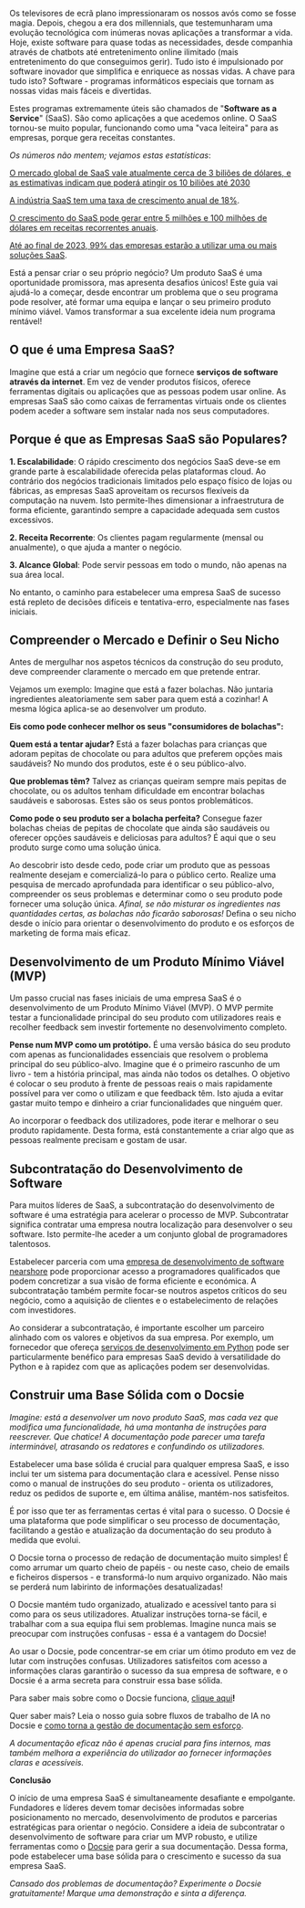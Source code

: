 Os televisores de ecrã plano impressionaram os nossos avós como se fosse magia. Depois, chegou a era dos millennials, que testemunharam uma evolução tecnológica com inúmeras novas aplicações a transformar a vida. Hoje, existe software para quase todas as necessidades, desde companhia através de chatbots até entretenimento online ilimitado (mais entretenimento do que conseguimos gerir). Tudo isto é impulsionado por software inovador que simplifica e enriquece as nossas vidas. A chave para tudo isto? Software - programas informáticos especiais que tornam as nossas vidas mais fáceis e divertidas.

Estes programas extremamente úteis são chamados de "**Software as a Service**" (SaaS). São como aplicações a que acedemos online. O SaaS tornou-se muito popular, funcionando como uma "vaca leiteira" para as empresas, porque gera receitas constantes.

*Os números não mentem; vejamos estas estatísticas*:

[O mercado global de SaaS vale atualmente cerca de ](https://www.mckinsey.com/capabilities/mckinsey-digital/our-insights/the-saas-factor-six-ways-to-drive-growth-by-building-new-saas-businesses)[3 biliões de dólares](https://www.mckinsey.com/capabilities/mckinsey-digital/our-insights/the-saas-factor-six-ways-to-drive-growth-by-building-new-saas-businesses)[, e as estimativas indicam que poderá atingir os ](https://www.mckinsey.com/capabilities/mckinsey-digital/our-insights/the-saas-factor-six-ways-to-drive-growth-by-building-new-saas-businesses)[10 biliões até 2030](https://www.mckinsey.com/capabilities/mckinsey-digital/our-insights/the-saas-factor-six-ways-to-drive-growth-by-building-new-saas-businesses)

[A indústria SaaS tem uma ](https://www.zippia.com/advice/saas-industry-statistics/)[taxa de crescimento anual de 18%](https://www.zippia.com/advice/saas-industry-statistics/).

[O crescimento do SaaS pode gerar entre ](https://www.zippia.com/advice/saas-industry-statistics/)[5 milhões e 100 milhões de dólares em receitas recorrentes anuais](https://www.zippia.com/advice/saas-industry-statistics/).

[Até ao final de 2023, ](https://www.zippia.com/advice/saas-industry-statistics/)[99% das empresas estarão a utilizar uma ou mais soluções SaaS](https://www.zippia.com/advice/saas-industry-statistics/).

Está a pensar criar o seu próprio negócio? Um produto SaaS é uma oportunidade promissora, mas apresenta desafios únicos! Este guia vai ajudá-lo a começar, desde encontrar um problema que o seu programa pode resolver, até formar uma equipa e lançar o seu primeiro produto mínimo viável. Vamos transformar a sua excelente ideia num programa rentável!

## O que é uma Empresa SaaS?

Imagine que está a criar um negócio que fornece **serviços de software através da internet**. Em vez de vender produtos físicos, oferece ferramentas digitais ou aplicações que as pessoas podem usar online. As empresas SaaS são como caixas de ferramentas virtuais onde os clientes podem aceder a software sem instalar nada nos seus computadores.

## Porque é que as Empresas SaaS são Populares?

**1. Escalabilidade**: O rápido crescimento dos negócios SaaS deve-se em grande parte à escalabilidade oferecida pelas plataformas cloud. Ao contrário dos negócios tradicionais limitados pelo espaço físico de lojas ou fábricas, as empresas SaaS aproveitam os recursos flexíveis da computação na nuvem. Isto permite-lhes dimensionar a infraestrutura de forma eficiente, garantindo sempre a capacidade adequada sem custos excessivos.

**2. Receita Recorrente**: Os clientes pagam regularmente (mensal ou anualmente), o que ajuda a manter o negócio.

**3. Alcance Global**: Pode servir pessoas em todo o mundo, não apenas na sua área local.

No entanto, o caminho para estabelecer uma empresa SaaS de sucesso está repleto de decisões difíceis e tentativa-erro, especialmente nas fases iniciais.

## Compreender o Mercado e Definir o Seu Nicho

Antes de mergulhar nos aspetos técnicos da construção do seu produto, deve compreender claramente o mercado em que pretende entrar.

Vejamos um exemplo: Imagine que está a fazer bolachas. Não juntaria ingredientes aleatoriamente sem saber para quem está a cozinhar! A mesma lógica aplica-se ao desenvolver um produto.

**Eis como pode conhecer melhor os seus "consumidores de bolachas":**

**Quem está a tentar ajudar?** Está a fazer bolachas para crianças que adoram pepitas de chocolate ou para adultos que preferem opções mais saudáveis? No mundo dos produtos, este é o seu público-alvo.

**Que problemas têm?** Talvez as crianças queiram sempre mais pepitas de chocolate, ou os adultos tenham dificuldade em encontrar bolachas saudáveis e saborosas. Estes são os seus pontos problemáticos.

**Como pode o seu produto ser a bolacha perfeita?** Consegue fazer bolachas cheias de pepitas de chocolate que ainda são saudáveis ou oferecer opções saudáveis e deliciosas para adultos? É aqui que o seu produto surge como uma solução única.

Ao descobrir isto desde cedo, pode criar um produto que as pessoas realmente desejam e comercializá-lo para o público certo. Realize uma pesquisa de mercado aprofundada para identificar o seu público-alvo, compreender os seus problemas e determinar como o seu produto pode fornecer uma solução única. *Afinal, se não misturar os ingredientes nas quantidades certas, as bolachas não ficarão saborosas!* Defina o seu nicho desde o início para orientar o desenvolvimento do produto e os esforços de marketing de forma mais eficaz.

## Desenvolvimento de um Produto Mínimo Viável (MVP)

Um passo crucial nas fases iniciais de uma empresa SaaS é o desenvolvimento de um Produto Mínimo Viável (MVP). O MVP permite testar a funcionalidade principal do seu produto com utilizadores reais e recolher feedback sem investir fortemente no desenvolvimento completo.

**Pense num MVP como um protótipo.** É uma versão básica do seu produto com apenas as funcionalidades essenciais que resolvem o problema principal do seu público-alvo. Imagine que é o primeiro rascunho de um livro - tem a história principal, mas ainda não todos os detalhes. O objetivo é colocar o seu produto à frente de pessoas reais o mais rapidamente possível para ver como o utilizam e que feedback têm. Isto ajuda a evitar gastar muito tempo e dinheiro a criar funcionalidades que ninguém quer.

Ao incorporar o feedback dos utilizadores, pode iterar e melhorar o seu produto rapidamente. Desta forma, está constantemente a criar algo que as pessoas realmente precisam e gostam de usar.

## Subcontratação do Desenvolvimento de Software

Para muitos líderes de SaaS, a subcontratação do desenvolvimento de software é uma estratégia para acelerar o processo de MVP. Subcontratar significa contratar uma empresa noutra localização para desenvolver o seu software. Isto permite-lhe aceder a um conjunto global de programadores talentosos.

Estabelecer parceria com uma [empresa de desenvolvimento de software nearshore](https://azumo.com/nearshore-software-development) pode proporcionar acesso a programadores qualificados que podem concretizar a sua visão de forma eficiente e económica. A subcontratação também permite focar-se noutros aspetos críticos do seu negócio, como a aquisição de clientes e o estabelecimento de relações com investidores.

Ao considerar a subcontratação, é importante escolher um parceiro alinhado com os valores e objetivos da sua empresa. Por exemplo, um fornecedor que ofereça [serviços de desenvolvimento em Python](https://azumo.com/technologies/python-development) pode ser particularmente benéfico para empresas SaaS devido à versatilidade do Python e à rapidez com que as aplicações podem ser desenvolvidas.

## Construir uma Base Sólida com o Docsie

*Imagine: está a desenvolver um novo produto SaaS, mas cada vez que modifica uma funcionalidade, há uma montanha de instruções para reescrever. Que chatice! A documentação pode parecer uma tarefa interminável, atrasando os redatores e confundindo os utilizadores.*

Estabelecer uma base sólida é crucial para qualquer empresa SaaS, e isso inclui ter um sistema para documentação clara e acessível. Pense nisso como o manual de instruções do seu produto - orienta os utilizadores, reduz os pedidos de suporte e, em última análise, mantém-nos satisfeitos.

É por isso que ter as ferramentas certas é vital para o sucesso. O Docsie é uma plataforma que pode simplificar o seu processo de documentação, facilitando a gestão e atualização da documentação do seu produto à medida que evolui.

O Docsie torna o processo de redação de documentação muito simples! É como arrumar um quarto cheio de papéis - ou neste caso, cheio de emails e ficheiros dispersos - e transformá-lo num arquivo organizado. Não mais se perderá num labirinto de informações desatualizadas!

O Docsie mantém tudo organizado, atualizado e acessível tanto para si como para os seus utilizadores. Atualizar instruções torna-se fácil, e trabalhar com a sua equipa flui sem problemas. Imagine nunca mais se preocupar com instruções confusas - essa é a vantagem do Docsie!

Ao usar o Docsie, pode concentrar-se em criar um ótimo produto em vez de lutar com instruções confusas. Utilizadores satisfeitos com acesso a informações claras garantirão o sucesso da sua empresa de software, e o Docsie é a arma secreta para construir essa base sólida.

Para saber mais sobre como o Docsie funciona, [clique aqui](https://www.docsie.io/blog/articles/secret-to-effortless-documentation-docsies-ai-workflows-explained/)**!**

Quer saber mais? Leia o nosso guia sobre fluxos de trabalho de IA no Docsie e [como torna a gestão de documentação ](https://www.docsie.io/blog/articles/secret-to-effortless-documentation-docsies-ai-workflows-explained/)[sem esforço](https://www.docsie.io/blog/articles/secret-to-effortless-documentation-docsies-ai-workflows-explained/).

*A documentação eficaz não é apenas crucial para fins internos, mas também melhora a experiência do utilizador ao fornecer informações claras e acessíveis.*

**Conclusão**

O início de uma empresa SaaS é simultaneamente desafiante e empolgante. Fundadores e líderes devem tomar decisões informadas sobre posicionamento no mercado, desenvolvimento de produtos e parcerias estratégicas para orientar o negócio. Considere a ideia de subcontratar o desenvolvimento de software para criar um MVP robusto, e utilize ferramentas como o [Docsie](https://www.docsie.io/) para gerir a sua documentação. Dessa forma, pode estabelecer uma base sólida para o crescimento e sucesso da sua empresa SaaS.

*Cansado dos problemas de documentação? Experimente o Docsie gratuitamente! Marque uma demonstração e sinta a diferença.*